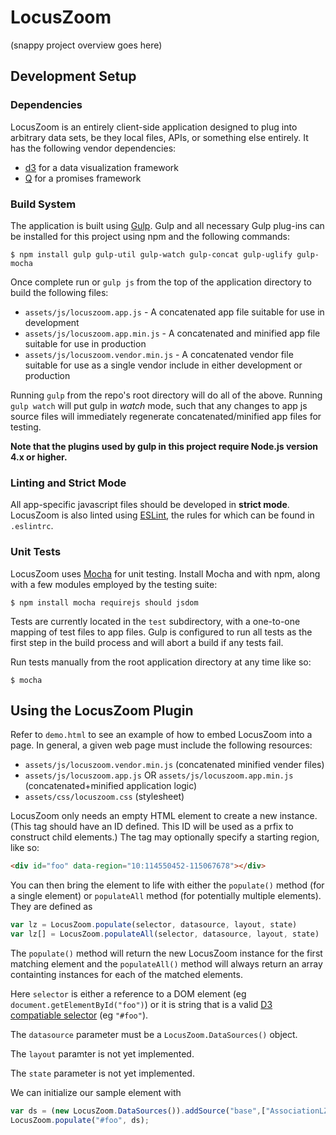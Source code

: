 # LocusZoom

(snappy project overview goes here)

## Development Setup

### Dependencies

LocusZoom is an entirely client-side application designed to plug into arbitrary data sets, be they local files, APIs, or something else entirely. It has the following vendor dependencies:

* [d3](http://d3js.org/) for a data visualization framework
* [Q](https://github.com/kriskowal/q) for a promises framework

### Build System

The application is built using [Gulp](http://gulpjs.com/). Gulp and all necessary Gulp plug-ins can be installed for this project using npm and the following commands:

```
$ npm install gulp gulp-util gulp-watch gulp-concat gulp-uglify gulp-mocha
```

Once complete run or `gulp js` from the top of the application directory to build the following files:

* `assets/js/locuszoom.app.js` - A concatenated app file suitable for use in development
* `assets/js/locuszoom.app.min.js` - A concatenated and minified app file suitable for use in production
* `assets/js/locuszoom.vendor.min.js` - A concatenated vendor file suitable for use as a single vendor include in either development or production

Running `gulp` from the repo's root directory will do all of the above. Running `gulp watch` will put gulp in *watch* mode, such that any changes to app js source files will immediately regenerate concatenated/minified app files for testing.

**Note that the plugins used by gulp in this project require Node.js version 4.x or higher.**

### Linting and Strict Mode

All app-specific javascript files should be developed in **strict mode**. LocusZoom is also linted using [ESLint](http://eslint.org/), the rules for which can be found in `.eslintrc`.

### Unit Tests

LocusZoom uses [Mocha](https://mochajs.org/) for unit testing. Install Mocha and with npm, along with a few modules employed by the testing suite:

```
$ npm install mocha requirejs should jsdom
```

Tests are currently located in the `test` subdirectory, with a one-to-one mapping of test files to app files. Gulp is configured to run all tests as the first step in the build process and will abort a build if any tests fail.

Run tests manually from the root application directory at any time like so:

```
$ mocha
```

## Using the LocusZoom Plugin

Refer to `demo.html` to see an example of how to embed LocusZoom into a page. In general, a given web page must include the following resources:

* `assets/js/locuszoom.vendor.min.js` (concatenated minified vender files)
* `assets/js/locuszoom.app.js` OR `assets/js/locuszoom.app.min.js` (concatenated+minified application logic)
* `assets/css/locuszoom.css` (stylesheet)

LocusZoom only needs an empty HTML element to create a new instance. (This tag should have an ID defined. This ID will be used as a prfix to construct child elements.) The tag may optionally specify a starting region, like so:

```html
<div id="foo" data-region="10:114550452-115067678"></div>
```

You can then bring the element to life with either the `populate()` method (for a single element) or `populateAll` method (for potentially multiple elements). They are defined as

```javascript
var lz = LocusZoom.populate(selector, datasource, layout, state)
var lz[] = LocusZoom.populateAll(selector, datasource, layout, state)
```

The `populate()` method will return the new LocusZoom instance for the first matching element and the `populateAll()` method will always return an array containting instances for each of the matched elements.

Here `selector` is either a reference to a DOM element (eg `document.getElementById("foo")`) or it is string that is a valid [D3 compatiable selector](http://www.w3.org/TR/selectors-api/) (eg `"#foo"`). 

The `datasource` parameter must be a `LocusZoom.DataSources()` object.

The `layout` paramter is not yet implemented.

The `state` parameter is not yet implemented.

We can initialize our sample element with

```javascript
var ds = (new LocusZoom.DataSources()).addSource("base",["AssociationLZ", "http://myapi.com/"]);
LocusZoom.populate("#foo", ds);
```

